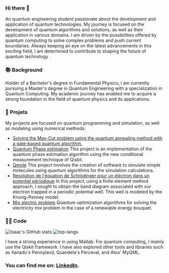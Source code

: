 [](https://komarev.com/ghpvc/?username=darkmatter2000&style=for-the-badge&color=blueviolet)

### Hi there 👋
An quantum engineering student passionate about the development and application of quantum technologies. My journey is focused on the development of quantum algorithms and solutions, as well as their application in various domains. I am driven by the possibilities offered by quantum computing to solve complex problems and push current boundaries. Always keeping an eye on the latest advancements in this exciting field, I am determined to contribute to shaping the future of quantum technology .

### 📚 Background
Holder of a Bachelor's degree in Fundamental Physics, I am currently pursuing a Master's degree in Quantum Engineering with a specialization in Quantum Computing. My academic journey has enabled me to acquire a strong foundation in the field of quantum physics and its applications.

### 📝 Projets 
My projects are focused on quantum programming and simulation, as well as modeling using numerical methods:
- [Solving the Max-Cut problem using the quantum annealing method with a gate-based quantum algorithm.](https://github.com/darkmatter2000/Maxcut_with_gate_based_version_of_quantum_annealing) 
- [Quantum Phase estimation](https://github.com/darkmatter2000/Quantum_phase_estimation) This project is an implementation of the quantum phase estimation algorithm using the new conditional measurement technique of Qiskit. 
- [Qmole](https://github.com/darkmatter2000/qmole) This project involves the creation of software to simulate simple molecules using quantum algorithms for the simulation calculations.
- [Resolution de l'équation de Schrödinger pour un éléctron dans un potentiel périodique](https://github.com/darkmatter2000/schrodinger_equation_solver_with_finite_elements) In this project, using a finite element method approach, I sought to obtain the band diagram associated with our electron trapped in a periodic potential well. This well is modeled by the Kronig-Penney model.
- [Mix electric problem](https://github.com/darkmatter2000/Energy_Mix_Problem) Quantum optimization algorithms for solving the electricity mix problem in the case of a renewable energy bouquet.

### 👩‍💻 Code 
![Isaac's GitHub stats](https://github-readme-stats.vercel.app/api?username=darkmatter2000&count_private=true&show_icons=true&theme=nightowl&hide=prs,contribs)
![top-langs](https://github-readme-stats.vercel.app/api/top-langs?username=darkmatter2000&show_icons=true&theme=radical)

I have a strong experience in using Matlab. For quantum computing, I mainly use the Qiskit framework. I have also explored other tools and libraries such as Xanadu's Pennyland, Quandela's Perceval, and Atos' MyQML.

### You can find me on: [LinkedIn][1].
[1]: https://www.linkedin.com/in/don-isaac/



<!--
**darkmatter2000/darkmatter2000** is a ✨ _special_ ✨ repository because its `README.md` (this file) appears on your GitHub profile.

Here are some ideas to get you started:

- 🔭 I’m currently working on ...
- 🌱 I’m currently learning ...
- 👯 I’m looking to collaborate on ...
- 🤔 I’m looking for help with ...
- 💬 Ask me about ...
- 📫 How to reach me: ...
- 😄 Pronouns: ...
- ⚡ Fun fact: ...
-->
